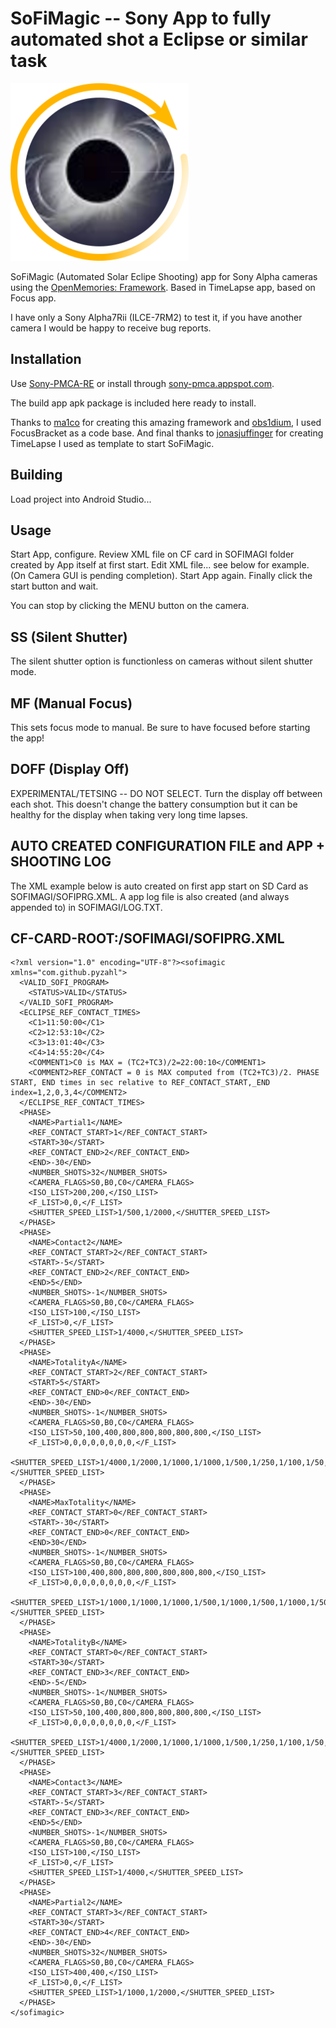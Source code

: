 # SoFiMagic -- Sony App to fully automated shot a Eclipse or similar task

![App Icon](app/src/main/res/drawable/icon.png)

SoFiMagic (Automated Solar Eclipe Shooting) app for Sony Alpha cameras using the [OpenMemories: Framework](https://github.com/ma1co/OpenMemories-Framework).
Based in TimeLapse app, based on Focus app.

I have only a Sony Alpha7Rii (ILCE-7RM2) to test it, if you have another camera I would be happy to receive bug reports.

## Installation ##
Use [Sony-PMCA-RE](https://github.com/ma1co/Sony-PMCA-RE) or install through [sony-pmca.appspot.com](https://sony-pmca.appspot.com/apps).

The build app apk package is included here ready to install.

Thanks to [ma1co](https://github.com/ma1co) for creating this amazing framework and [obs1dium](https://github.com/obs1dium), I used FocusBracket as a code base.
And final thanks to [jonasjuffinger](https://github.com/jonasjuffinger/TimeLapse) for creating TimeLapse I used as template to start SoFiMagic. 

## Building ##
Load project into Android Studio...

## Usage ##
Start App, configure. Review XML file on CF card in SOFIMAGI folder created by App itself at first start. Edit XML file... see below for example. (On Camera GUI is pending completion).
Start App again.
Finally click the start button and wait.

You can stop by clicking the MENU button on the camera.

## SS (Silent Shutter) ##
The silent shutter option is functionless on cameras without silent shutter mode.

## MF (Manual Focus) ##
This sets focus mode to manual. Be sure to have focused before starting the app!

## DOFF (Display Off) ##
EXPERIMENTAL/TETSING -- DO NOT SELECT.
Turn the display off between each shot. This doesn't change the battery consumption but it can be healthy for the display when taking very long time lapses.

## AUTO CREATED CONFIGURATION FILE and APP + SHOOTING LOG
The XML example below is auto created on first app start on SD Card as SOFIMAGI/SOFIPRG.XML.
A app log file is also created (and always appended to) in SOFIMAGI/LOG.TXT.

## CF-CARD-ROOT:/SOFIMAGI/SOFIPRG.XML

    <?xml version="1.0" encoding="UTF-8"?><sofimagic xmlns="com.github.pyzahl">
      <VALID_SOFI_PROGRAM>
        <STATUS>VALID</STATUS>
      </VALID_SOFI_PROGRAM>
      <ECLIPSE_REF_CONTACT_TIMES>
        <C1>11:50:00</C1>
        <C2>12:53:10</C2>
        <C3>13:01:40</C3>
        <C4>14:55:20</C4>
        <COMMENT1>C0 is MAX = (TC2+TC3)/2=22:00:10</COMMENT1>
        <COMMENT2>REF_CONTACT = 0 is MAX computed from (TC2+TC3)/2. PHASE START, END times in sec relative to REF_CONTACT_START,_END index=1,2,0,3,4</COMMENT2>
      </ECLIPSE_REF_CONTACT_TIMES>
      <PHASE>
        <NAME>Partial1</NAME>
        <REF_CONTACT_START>1</REF_CONTACT_START>
        <START>30</START>
        <REF_CONTACT_END>2</REF_CONTACT_END>
        <END>-30</END>
        <NUMBER_SHOTS>32</NUMBER_SHOTS>
        <CAMERA_FLAGS>S0,B0,C0</CAMERA_FLAGS>
        <ISO_LIST>200,200,</ISO_LIST>
        <F_LIST>0,0,</F_LIST>
        <SHUTTER_SPEED_LIST>1/500,1/2000,</SHUTTER_SPEED_LIST>
      </PHASE>
      <PHASE>
        <NAME>Contact2</NAME>
        <REF_CONTACT_START>2</REF_CONTACT_START>
        <START>-5</START>
        <REF_CONTACT_END>2</REF_CONTACT_END>
        <END>5</END>
        <NUMBER_SHOTS>-1</NUMBER_SHOTS>
        <CAMERA_FLAGS>S0,B0,C0</CAMERA_FLAGS>
        <ISO_LIST>100,</ISO_LIST>
        <F_LIST>0,</F_LIST>
        <SHUTTER_SPEED_LIST>1/4000,</SHUTTER_SPEED_LIST>
      </PHASE>
      <PHASE>
        <NAME>TotalityA</NAME>
        <REF_CONTACT_START>2</REF_CONTACT_START>
        <START>5</START>
        <REF_CONTACT_END>0</REF_CONTACT_END>
        <END>-30</END>
        <NUMBER_SHOTS>-1</NUMBER_SHOTS>
        <CAMERA_FLAGS>S0,B0,C0</CAMERA_FLAGS>
        <ISO_LIST>50,100,400,800,800,800,800,800,</ISO_LIST>
        <F_LIST>0,0,0,0,0,0,0,0,</F_LIST>
        <SHUTTER_SPEED_LIST>1/4000,1/2000,1/1000,1/1000,1/500,1/250,1/100,1/50,</SHUTTER_SPEED_LIST>
      </PHASE>
      <PHASE>
        <NAME>MaxTotality</NAME>
        <REF_CONTACT_START>0</REF_CONTACT_START>
        <START>-30</START>
        <REF_CONTACT_END>0</REF_CONTACT_END>
        <END>30</END>
        <NUMBER_SHOTS>-1</NUMBER_SHOTS>
        <CAMERA_FLAGS>S0,B0,C0</CAMERA_FLAGS>
        <ISO_LIST>100,400,800,800,800,800,800,800,</ISO_LIST>
        <F_LIST>0,0,0,0,0,0,0,0,</F_LIST>
        <SHUTTER_SPEED_LIST>1/1000,1/1000,1/1000,1/500,1/1000,1/500,1/1000,1/500,</SHUTTER_SPEED_LIST>
      </PHASE>
      <PHASE>
        <NAME>TotalityB</NAME>
        <REF_CONTACT_START>0</REF_CONTACT_START>
        <START>30</START>
        <REF_CONTACT_END>3</REF_CONTACT_END>
        <END>-5</END>
        <NUMBER_SHOTS>-1</NUMBER_SHOTS>
        <CAMERA_FLAGS>S0,B0,C0</CAMERA_FLAGS>
        <ISO_LIST>50,100,400,800,800,800,800,800,</ISO_LIST>
        <F_LIST>0,0,0,0,0,0,0,0,</F_LIST>
        <SHUTTER_SPEED_LIST>1/4000,1/2000,1/1000,1/1000,1/500,1/250,1/100,1/50,</SHUTTER_SPEED_LIST>
      </PHASE>
      <PHASE>
        <NAME>Contact3</NAME>
        <REF_CONTACT_START>3</REF_CONTACT_START>
        <START>-5</START>
        <REF_CONTACT_END>3</REF_CONTACT_END>
        <END>5</END>
        <NUMBER_SHOTS>-1</NUMBER_SHOTS>
        <CAMERA_FLAGS>S0,B0,C0</CAMERA_FLAGS>
        <ISO_LIST>100,</ISO_LIST>
        <F_LIST>0,</F_LIST>
        <SHUTTER_SPEED_LIST>1/4000,</SHUTTER_SPEED_LIST>
      </PHASE>
      <PHASE>
        <NAME>Partial2</NAME>
        <REF_CONTACT_START>3</REF_CONTACT_START>
        <START>30</START>
        <REF_CONTACT_END>4</REF_CONTACT_END>
        <END>-30</END>
        <NUMBER_SHOTS>32</NUMBER_SHOTS>
        <CAMERA_FLAGS>S0,B0,C0</CAMERA_FLAGS>
        <ISO_LIST>400,400,</ISO_LIST>
        <F_LIST>0,0,</F_LIST>
        <SHUTTER_SPEED_LIST>1/1000,1/2000,</SHUTTER_SPEED_LIST>
      </PHASE>
    </sofimagic>

